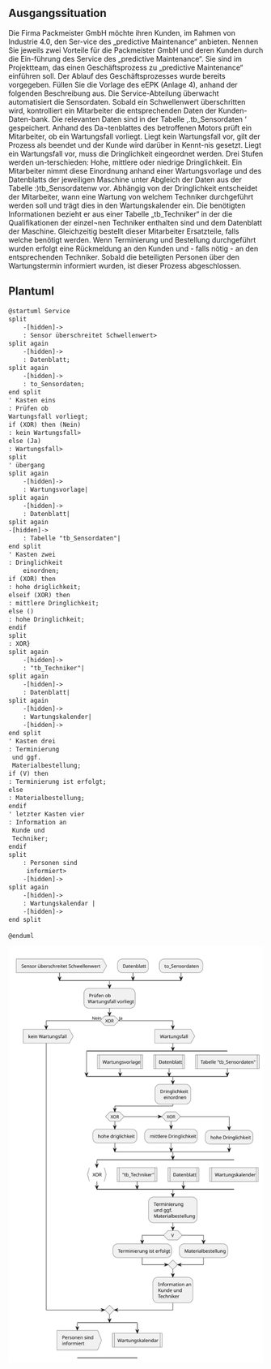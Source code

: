 ## Ausgangssituation


Die Firma Packmeister GmbH möchte ihren Kunden, im Rahmen von Industrie 4.0, den Ser-vice des „predictive Maintenance“ anbieten.
Nennen Sie jeweils zwei Vorteile für die Packmeister GmbH und deren Kunden durch die Ein-führung des Service des „predictive Maintenance“.
Sie sind im Projektteam, das einen Geschäftsprozess zu „predictive Maintenance“ einführen soll. Der Ablauf des Geschäftsprozesses wurde bereits vorgegeben.
Füllen Sie die Vorlage des eEPK (Anlage 4), anhand der folgenden Beschreibung aus.
Die Service-Abteilung überwacht automatisiert die Sensordaten. Sobald ein Schwellenwert überschritten wird, kontrolliert ein Mitarbeiter die entsprechenden Daten der Kunden-Daten-bank. Die relevanten Daten sind in der Tabelle ,.tb_Sensordaten ‘ gespeichert. Anhand des Da¬tenblattes des betroffenen Motors prüft ein Mitarbeiter, ob ein Wartungsfall vorliegt.
Liegt kein Wartungsfall vor, gilt der Prozess als beendet und der Kunde wird darüber in Kennt-nis gesetzt.
Liegt ein Wartungsfall vor, muss die Dringlichkeit eingeordnet werden. Drei Stufen werden un-terschieden: Hohe, mittlere oder niedrige Dringlichkeit. Ein Mitarbeiter nimmt diese Einordnung anhand einer Wartungsvorlage und des Datenblatts der jeweiligen Maschine unter Abgleich der Daten aus der Tabelle :)tb_Sensordatenw vor.
Abhängig von der Dringlichkeit entscheidet der Mitarbeiter, wann eine Wartung von welchem Techniker durchgeführt werden soll und trägt dies in den Wartungskalender ein. Die benötigten Informationen bezieht er aus einer Tabelle „tb_Techniker“ in der die Qualifikationen der einzel¬nen Techniker enthalten sind und dem Datenblatt der Maschine. Gleichzeitig bestellt dieser Mitarbeiter Ersatzteile, falls welche benötigt werden.
Wenn Terminierung und Bestellung durchgeführt wurden erfolgt eine Rückmeldung an den Kunden und - falls nötig - an den entsprechenden Techniker. Sobald die beteiligten Personen über den Wartungstermin informiert wurden, ist dieser Prozess abgeschlossen.

## Plantuml
``` 
@startuml Service 
split 
    -[hidden]->
    : Sensor überschreitet Schwellenwert>
split again
    -[hidden]->
    : Datenblatt;
split again 
    -[hidden]->
    : to_Sensordaten;
end split
' Kasten eins
: Prüfen ob 
Wartungsfall vorliegt;
if (XOR) then (Nein)
: kein Wartungsfall>
else (Ja)
: Wartungsfall>
split 
' übergang 
split again
    -[hidden]->
    : Wartungsvorlage|
split again
    -[hidden]->
    : Datenblatt|
split again
-[hidden]->
    : Tabelle "tb_Sensordaten"|
end split
' Kasten zwei 
: Dringlichkeit 
    einordnen;
if (XOR) then 
: hohe driglichkeit;
elseif (XOR) then
: mittlere Dringlichkeit;
else ()
: hohe Dringlichkeit;
endif
split 
: XOR}
split again
    -[hidden]->
    : "tb_Techniker"|
split again
    -[hidden]->
    : Datenblatt|
split again
    -[hidden]->
    : Wartungskalender|
    -[hidden]->
end split
' Kasten drei 
: Terminierung 
 und ggf.
 Materialbestellung;
if (V) then
: Terminierung ist erfolgt;
else
: Materialbestellung;
endif
' letzter Kasten vier
: Information an
 Kunde und
 Techniker;
endif
split
    : Personen sind 
     informiert>
    -[hidden]->
split again
    -[hidden]->   
    : Wartungskalendar |
    -[hidden]->   
end split 

@enduml
```
<img src="../out/Service_Rule/Aufgabe6_ASP2_Sommer2022/Service.svg" alt="diagram from above">